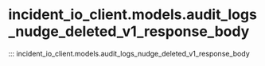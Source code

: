 # incident_io_client.models.audit_logs_nudge_deleted_v1_response_body

::: incident_io_client.models.audit_logs_nudge_deleted_v1_response_body